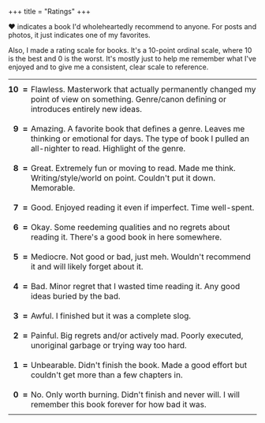 +++
title = "Ratings"
+++

♥ indicates a book I'd wholeheartedly recommend to anyone. For posts and photos, it just indicates one of my favorites.

Also, I made a rating scale for books. It's a 10-point ordinal scale, where 10 is the best and 0 is the worst. It's mostly just to help me remember what I've enjoyed and to give me a consistent, clear scale to reference.

<style type="text/css">
  table .rating {
    text-align:right;
    vertical-align:top;
    font-weight:bold;
    white-space:pre;
    padding:10px 6px 0 0;
  }
  table td {
    padding: 10px 0;
  }
</style>

<table>
  <tr>
    <td class="rating">10  =</td>
    <td>Flawless. Masterwork that actually permanently changed my point of view on something. Genre/canon defining or introduces entirely new ideas.</td>
  </tr>
  <tr>
    <td class="rating">9  =</td>
    <td>Amazing. A favorite book that defines a genre. Leaves me thinking or emotional for days. The type of book I pulled an all-nighter to read. Highlight of the genre.</td>
  </tr>
  <tr>
    <td class="rating">8  =</td>
    <td>Great. Extremely fun or moving to read. Made me think. Writing/style/world on point. Couldn't put it down. Memorable.</td>
  </tr>
  <tr>
    <td class="rating">7  =</td>
    <td>Good. Enjoyed reading it even if imperfect. Time well-spent.</td>
  </tr>
  <tr>
    <td class="rating">6  =</td>
    <td>Okay. Some reedeming qualities and no regrets about reading it. There's a good book in here somewhere.</td>
  </tr>
  <tr>
    <td class="rating">5  =</td>
    <td>Mediocre. Not good or bad, just meh. Wouldn't recommend it and will likely forget about it.</td>
  </tr>
  <tr>
    <td class="rating">4  =</td>
    <td>Bad. Minor regret that I wasted time reading it. Any good ideas buried by the bad.</td>
  </tr>
  <tr>
    <td class="rating">3  =</td>
    <td>Awful. I finished but it was a complete slog.</td>
  </tr>
  <tr>
    <td class="rating">2  =</td>
    <td>Painful. Big regrets and/or actively mad. Poorly executed, unoriginal garbage or trying way too hard.</td>
  </tr>
  <tr>
    <td class="rating">1  =</td>
    <td>Unbearable. Didn't finish the book. Made a good effort but couldn't get more than a few chapters in.</td>
  </tr>
  <tr>
    <td class="rating">0  =</td>
    <td>No. Only worth burning. Didn't finish and never will. I will remember this book forever for how bad it was.</td>
  </tr>
</table>
